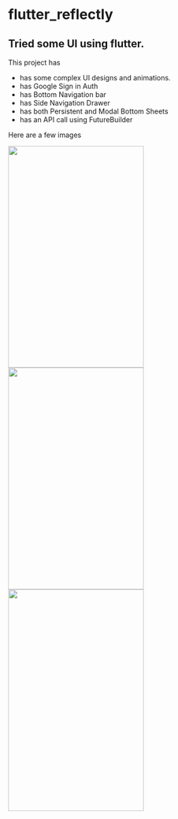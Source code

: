 # flutter_reflectly

## Tried some UI using flutter.

This project has 
 - has some complex UI designs and animations.
 - has Google Sign in Auth
 - has Bottom Navigation bar
 - has Side Navigation Drawer
 - has both Persistent and Modal Bottom Sheets
 - has an API call using FutureBuilder

Here are a few images


<img src="https://github.com/shivamvk/Reflectly---Native-app-on-flutter/blob/v1.0/Screenshot_20181228-193810.jpg" height="450px" width="275px"> <img src="https://github.com/shivamvk/Reflectly---Native-app-on-flutter/blob/v1.0/Screenshot_20181228-193829.jpg" height="450px" width="275px"> <img src="https://github.com/shivamvk/Reflectly---Native-app-on-flutter/blob/v1.0/Screenshot_20181228-193844.jpg" height="450px" width="275px">
